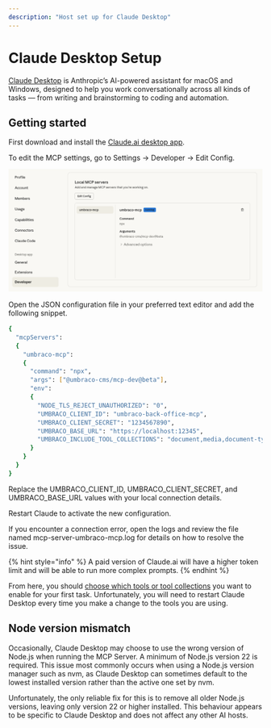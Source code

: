 ```yaml
---
description: "Host set up for Claude Desktop"
---
```


# Claude Desktop Setup

[Claude Desktop](https://www.anthropic.com/claude/desktop) is Anthropic’s AI-powered assistant for macOS and Windows, designed to help you work conversationally across all kinds of tasks — from writing and brainstorming to coding and automation.

## Getting started 

First download and install the [Claude.ai desktop app](https://claude.ai/download).  

To edit the MCP settings, go to Settings → Developer → Edit Config.

![MCP Panel](../images/Claude%20Desktop.png)

Open the JSON configuration file in your preferred text editor and add the following snippet.  

```bash
{
  "mcpServers": 
  {
    "umbraco-mcp": 
    {
      "command": "npx",
      "args": ["@umbraco-cms/mcp-dev@beta"],
      "env": 
      {
        "NODE_TLS_REJECT_UNAUTHORIZED": "0",
        "UMBRACO_CLIENT_ID": "umbraco-back-office-mcp",
        "UMBRACO_CLIENT_SECRET": "1234567890",
        "UMBRACO_BASE_URL": "https://localhost:12345",
        "UMBRACO_INCLUDE_TOOL_COLLECTIONS": "document,media,document-type,data-type"
      }
    }
  }
}
```

Replace the UMBRACO_CLIENT_ID, UMBRACO_CLIENT_SECRET, and UMBRACO_BASE_URL values with your local connection details.

Restart Claude to activate the new configuration.

If you encounter a connection error, open the logs and review the file named mcp-server-umbraco-mcp.log for details on how to resolve the issue.

{% hint style="info" %}
A paid version of Claude.ai will have a higher token limit and will be able to run more complex prompts.
{% endhint %}

From here, you should [choose which tools or tool collections](../available-tools.md) you want to enable for your first task.
Unfortunately, you will need to restart Claude Desktop every time you make a change to the tools you are using.

## Node version mismatch

Occasionally, Claude Desktop may choose to use the wrong version of Node.js when running the MCP Server.
A minimum of Node.js version 22 is required. This issue most commonly occurs when using a Node.js version manager such as nvm, as Claude Desktop can sometimes default to the lowest installed version rather than the active one set by nvm.

Unfortunately, the only reliable fix for this is to remove all older Node.js versions, leaving only version 22 or higher installed.
This behaviour appears to be specific to Claude Desktop and does not affect any other AI hosts.
